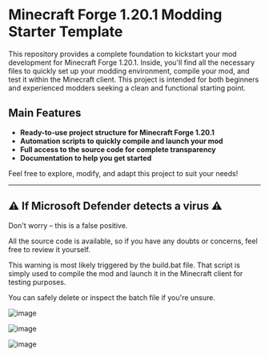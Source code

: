 # Minecraft Forge 1.20.1 Modding Starter Template

This repository provides a complete foundation to kickstart your mod development for Minecraft Forge 1.20.1. Inside, you'll find all the necessary files to quickly set up your modding environment, compile your mod, and test it within the Minecraft client. This project is intended for both beginners and experienced modders seeking a clean and functional starting point.

## Main Features

- **Ready-to-use project structure for Minecraft Forge 1.20.1**
- **Automation scripts to quickly compile and launch your mod**
- **Full access to the source code for complete transparency**
- **Documentation to help you get started**

Feel free to explore, modify, and adapt this project to suit your needs!

---

## ⚠️ If Microsoft Defender detects a virus ⚠️
Don't worry – this is a false positive.

All the source code is available, so if you have any doubts or concerns, feel free to review it yourself.

This warning is most likely triggered by the build.bat file.
That script is simply used to compile the mod and launch it in the Minecraft client for testing purposes.

You can safely delete or inspect the batch file if you're unsure.

![image](https://github.com/user-attachments/assets/e9fa2b86-4964-4b96-a7e9-54ec88ec7a8a)


![image](https://github.com/user-attachments/assets/a50fe647-4079-4adb-94ee-aa714945f61c)


![image](https://github.com/user-attachments/assets/0e0ade42-8e6d-49d3-9872-bed38087a1a6)

